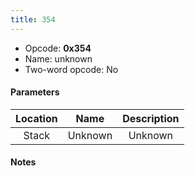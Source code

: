 ```yaml
---
title: 354
---
```


-   Opcode: **0x354**
-   Name: unknown
-   Two-word opcode: No

#### Parameters

| Location |  Name   | Description |
|:--------:|:-------:|:-----------:|
|  Stack   | Unknown |   Unknown   |

#### Notes
